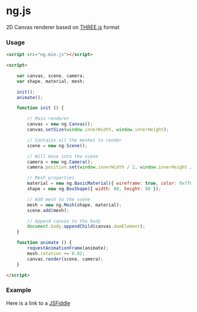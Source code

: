 ng.js
========

2D Canvas renderer based on [THREE.js](https://github.com/mrdoob/three.js) format

### Usage ###

```html
<script src="ng.min.js"></script>

<script>

    var canvas, scene, camera;
    var shape, material, mesh;

    init();
    animate();

    function init () {

        // Main renderer
        canvas = new ng.Canvas();
        canvas.setSize(window.innerWidth, window.innerHeight);

        // Contains all the meshes to render
        scene = new ng.Scene();

        // Will move into the scene
        camera = new ng.Camera();
        camera.position.set(window.innerWidth / 2, window.innerHeight / 2);

        // Mesh properties
        material = new ng.BasicMaterial({ wireframe: true, color: 0xff0000 });
        shape = new ng.BoxShape({ width: 80, height: 80 });

        // Add mesh to the scene
        mesh = new ng.Mesh(shape, material);
        scene.add(mesh);

        // Append canvas to the body
        document.body.appendChild(canvas.domElement);
    }

    function animate () {
        requestAnimationFrame(animate);
        mesh.rotation += 0.02;
        canvas.render(scene, camera);
    }

</script>
```

### Example ###

Here is a link to a [JSFiddle](https://jsfiddle.net/ubermanu/091b7k3x/)
